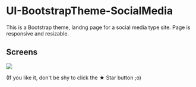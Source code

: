 # UI-BootstrapTheme-SocialMedia
This is a Bootstrap theme, landng page for a social media type site. 
Page is responsive and resizable. 

## Screens
![](screens.gif)

(If you like it, don't be shy to click the ★ Star button ;o)
